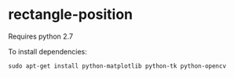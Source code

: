 # rectangle-position

Requires python 2.7

To install dependencies:

```sudo apt-get install python-matplotlib python-tk python-opencv```
